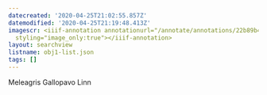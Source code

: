 ```yaml
---
datecreated: '2020-04-25T21:02:55.857Z'
datemodified: '2020-04-25T21:19:48.413Z'
imagescr: <iiif-annotation annotationurl="/annotate/annotations/22b89b42-8738-11ea-a284-5254008afee6.json"
  styling="image_only:true"></iiif-annotation>
layout: searchview
listname: obj1-list.json
tags: []
---
```

Meleagris Gallopavo Linn